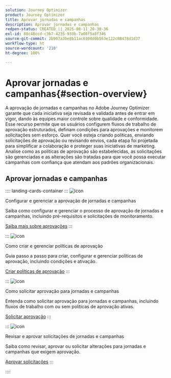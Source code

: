 ```yaml
---
solution: Journey Optimizer
product: Journey Optimizer
title: Aprovar jornadas e campanhas
description: Aprovar jornadas e campanhas
redpen-status: CREATED_||_2025-08-11_20-30-36
exl-id: 88c48ccd-c3b7-4235-933b-7a08f5a8f346
source-git-commit: 2b907a3be8b11ac6308d0b563e122c88478d1d37
workflow-type: ht
source-wordcount: '210'
ht-degree: 100%

---
```


# Aprovar jornadas e campanhas{#section-overview}

A aprovação de jornadas e campanhas no Adobe Journey Optimizer garante que cada iniciativa seja revisada e validada antes de entrar em vigor, dando às equipes maior controle sobre qualidade e conformidade. Esse recurso permite que os usuários configurem fluxos de trabalho de aprovação estruturados, definam condições para aprovações e monitorem solicitações sem esforço. Quer você esteja criando políticas, enviando solicitações de aprovação ou revisando envios, cada etapa foi projetada para simplificar a colaboração e proteger suas iniciativas de marketing. Analise como as políticas de aprovação são estabelecidas, as solicitações são gerenciadas e as alterações são tratadas para que você possa executar campanhas com confiança que atendam aos padrões organizacionais.

## Aprovar jornadas e campanhas

:::: landing-cards-container
:::
![icon](https://cdn.experienceleague.adobe.com/icons/book.svg)

Configurar e gerenciar a aprovação de jornadas e campanhas

Saiba como configurar e gerenciar o processo de aprovação de jornadas e campanhas, incluindo pré-requisitos e solicitações de monitoramento.

[Saiba mais sobre aprovações](../using/test-approve/gs-approval.md)
:::

:::
![icon](https://cdn.experienceleague.adobe.com/icons/gear.svg)

Como criar e gerenciar políticas de aprovação

Guia passo a passo para criar, configurar e gerenciar políticas de aprovação, incluindo condições e ativação.

[Criar políticas de aprovação](../using/test-approve/approval-policies.md)
:::

:::
![icon](https://cdn.experienceleague.adobe.com/icons/list-check.svg)

Como solicitar aprovação para jornadas e campanhas

Entenda como solicitar aprovação para jornadas e campanhas, incluindo fluxos de trabalho com ou sem políticas de aprovação ativas.

[Solicitar aprovação](../using/test-approve/request-approval.md)
:::

:::
![icon](https://cdn.experienceleague.adobe.com/icons/shield-halved.svg)

Revisar e aprovar solicitações de jornadas e campanhas

Saiba como revisar, aprovar ou solicitar alterações para jornadas e campanhas que exigem aprovação.

[Aprovar solicitações](../using/test-approve/review-approve-request.md)
:::

::::

